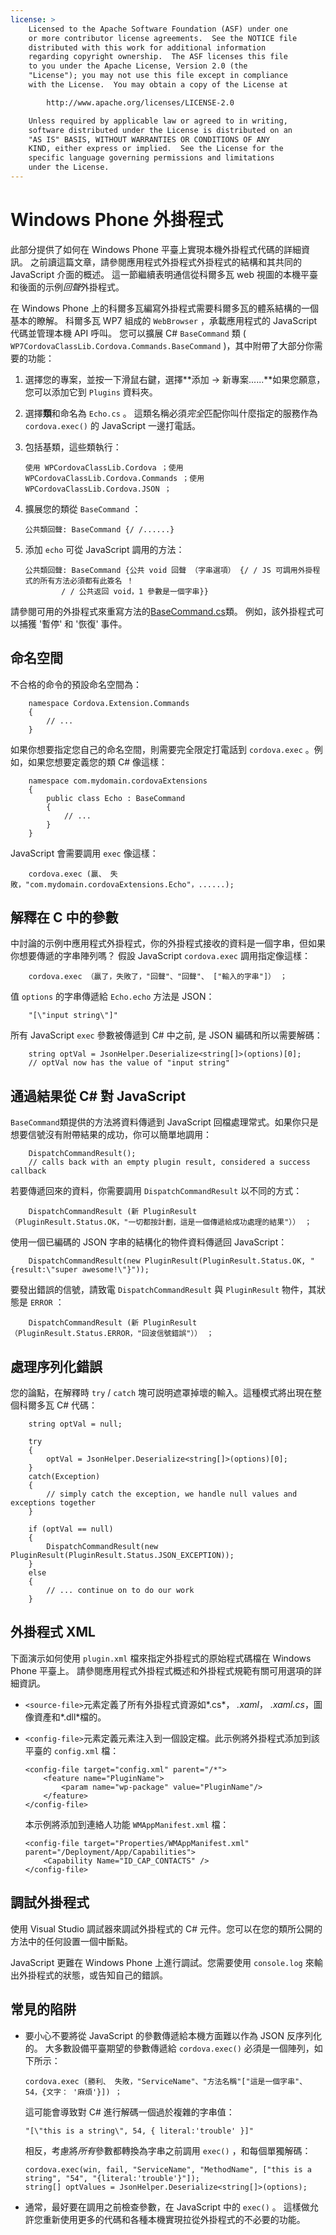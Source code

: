 ```yaml
---
license: >
    Licensed to the Apache Software Foundation (ASF) under one
    or more contributor license agreements.  See the NOTICE file
    distributed with this work for additional information
    regarding copyright ownership.  The ASF licenses this file
    to you under the Apache License, Version 2.0 (the
    "License"); you may not use this file except in compliance
    with the License.  You may obtain a copy of the License at

        http://www.apache.org/licenses/LICENSE-2.0

    Unless required by applicable law or agreed to in writing,
    software distributed under the License is distributed on an
    "AS IS" BASIS, WITHOUT WARRANTIES OR CONDITIONS OF ANY
    KIND, either express or implied.  See the License for the
    specific language governing permissions and limitations
    under the License.
---
```


# Windows Phone 外掛程式

此部分提供了如何在 Windows Phone 平臺上實現本機外掛程式代碼的詳細資訊。 之前讀這篇文章，請參閱應用程式外掛程式外掛程式的結構和其共同的 JavaScript 介面的概述。 這一節繼續表明通信從科爾多瓦 web 視圖的本機平臺和後面的示例*回聲*外掛程式。

在 Windows Phone 上的科爾多瓦編寫外掛程式需要科爾多瓦的體系結構的一個基本的瞭解。 科爾多瓦 WP7 組成的 `WebBrowser` ，承載應用程式的 JavaScript 代碼並管理本機 API 呼叫。 您可以擴展 C# `BaseCommand` 類 ( `WP7CordovaClassLib.Cordova.Commands.BaseCommand` )，其中附帶了大部分你需要的功能：

1.  選擇您的專案，並按一下滑鼠右鍵，選擇**添加 → 新專案......**如果您願意，您可以添加它到 `Plugins` 資料夾。

2.  選擇**類**和命名為 `Echo.cs` 。 這類名稱必須*完全*匹配你叫什麼指定的服務作為 `cordova.exec()` 的 JavaScript 一邊打電話。

3.  包括基類，這些類執行：
    
        使用 WPCordovaClassLib.Cordova ；使用 WPCordovaClassLib.Cordova.Commands ；使用 WPCordovaClassLib.Cordova.JSON ；
        

4.  擴展您的類從 `BaseCommand` ：
    
        公共類回聲: BaseCommand {/ /......}
        

5.  添加 `echo` 可從 JavaScript 調用的方法：
    
        公共類回聲: BaseCommand {公共 void 回聲 （字串選項） {/ / JS 可調用外掛程式的所有方法必須都有此簽名 ！
                / / 公共返回 void，1 參數是一個字串}}
        

請參閱可用的外掛程式來重寫方法的[BaseCommand.cs][1]類。 例如，該外掛程式可以捕獲 '暫停' 和 '恢復' 事件。

 [1]: https://github.com/apache/cordova-wp7/blob/master/templates/standalone/cordovalib/Commands/BaseCommand.cs

## 命名空間

不合格的命令的預設命名空間為：

        namespace Cordova.Extension.Commands
        {
            // ...
        }
    

如果你想要指定您自己的命名空間，則需要完全限定打電話到 `cordova.exec` 。例如，如果您想要定義您的類 C# 像這樣：

        namespace com.mydomain.cordovaExtensions
        {
            public class Echo : BaseCommand
            {
                // ...
            }
        }
    

JavaScript 會需要調用 `exec` 像這樣：

        cordova.exec (贏、 失敗，"com.mydomain.cordovaExtensions.Echo"，......);
    

## 解釋在 C 中的參數

中討論的示例中應用程式外掛程式，你的外掛程式接收的資料是一個字串，但如果你想要傳遞的字串陣列嗎？ 假設 JavaScript `cordova.exec` 調用指定像這樣：

        cordova.exec （贏了，失敗了，"回聲"、"回聲"、 ["輸入的字串"]） ；
    

值 `options` 的字串傳遞給 `Echo.echo` 方法是 JSON：

        "[\"input string\"]"
    

所有 JavaScript `exec` 參數被傳遞到 C# 中之前, 是 JSON 編碼和所以需要解碼：

        string optVal = JsonHelper.Deserialize<string[]>(options)[0];
        // optVal now has the value of "input string"
    

## 通過結果從 C# 對 JavaScript

`BaseCommand`類提供的方法將資料傳遞到 JavaScript 回檔處理常式。如果你只是想要信號沒有附帶結果的成功，你可以簡單地調用：

        DispatchCommandResult();
        // calls back with an empty plugin result, considered a success callback
    

若要傳遞回來的資料，你需要調用 `DispatchCommandResult` 以不同的方式：

        DispatchCommandResult (新 PluginResult （PluginResult.Status.OK，"一切都按計劃，這是一個傳遞給成功處理的結果"）） ；
    

使用一個已編碼的 JSON 字串的結構化的物件資料傳遞回 JavaScript：

        DispatchCommandResult(new PluginResult(PluginResult.Status.OK, "{result:\"super awesome!\"}"));
    

要發出錯誤的信號，請致電 `DispatchCommandResult` 與 `PluginResult` 物件，其狀態是 `ERROR` ：

        DispatchCommandResult (新 PluginResult （PluginResult.Status.ERROR，"回波信號錯誤"）） ；
    

## 處理序列化錯誤

您的論點，在解釋時 `try` / `catch` 塊可説明遮罩掉壞的輸入。這種模式將出現在整個科爾多瓦 C# 代碼：

        string optVal = null;
    
        try
        {
            optVal = JsonHelper.Deserialize<string[]>(options)[0];
        }
        catch(Exception)
        {
            // simply catch the exception, we handle null values and exceptions together
        }
    
        if (optVal == null)
        {
            DispatchCommandResult(new PluginResult(PluginResult.Status.JSON_EXCEPTION));
        }
        else
        {
            // ... continue on to do our work
        }
    

## 外掛程式 XML

下面演示如何使用 `plugin.xml` 檔來指定外掛程式的原始程式碼檔在 Windows Phone 平臺上。 請參閱應用程式外掛程式概述和外掛程式規範有關可用選項的詳細資訊。

*   `<source-file>`元素定義了所有外掛程式資源如*.cs*， *.xaml*， *.xaml.cs*，圖像資產和*.dll*檔的。

*   `<config-file>`元素定義元素注入到一個設定檔。此示例將外掛程式添加到該平臺的 `config.xml` 檔：
    
        <config-file target="config.xml" parent="/*">
            <feature name="PluginName">
                <param name="wp-package" value="PluginName"/>
            </feature>
        </config-file>
        
    
    本示例將添加到連絡人功能 `WMAppManifest.xml` 檔：
    
        <config-file target="Properties/WMAppManifest.xml" parent="/Deployment/App/Capabilities">
            <Capability Name="ID_CAP_CONTACTS" />
        </config-file>
        

## 調試外掛程式

使用 Visual Studio 調試器來調試外掛程式的 C# 元件。您可以在您的類所公開的方法中的任何設置一個中斷點。

JavaScript 更難在 Windows Phone 上進行調試。您需要使用 `console.log` 來輸出外掛程式的狀態，或告知自己的錯誤。

## 常見的陷阱

*   要小心不要將從 JavaScript 的參數傳遞給本機方面難以作為 JSON 反序列化的。 大多數設備平臺期望的參數傳遞給 `cordova.exec()` 必須是一個陣列，如下所示：
    
        cordova.exec (勝利、 失敗，"ServiceName"、"方法名稱"["這是一個字串"、 54，{文字： '麻煩'}]) ；
        
    
    這可能會導致對 C# 進行解碼一個過於複雜的字串值：
    
        "[\"this is a string\", 54, { literal:'trouble' }]"
        
    
    相反，考慮將*所有*參數都轉換為字串之前調用 `exec()` ，和每個單獨解碼：
    
        cordova.exec(win, fail, "ServiceName", "MethodName", ["this is a string", "54", "{literal:'trouble'}"]);
        string[] optValues = JsonHelper.Deserialize<string[]>(options);
        

*   通常，最好要在調用之前檢查參數，在 JavaScript 中的 `exec()` 。 這樣做允許您重新使用更多的代碼和各種本機實現拉從外掛程式的不必要的功能。